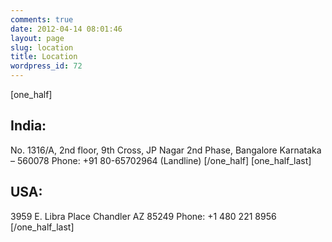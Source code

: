 ```yaml
---
comments: true
date: 2012-04-14 08:01:46
layout: page
slug: location
title: Location
wordpress_id: 72
---
```


[one_half]
  



## India:


No. 1316/A, 2nd floor,
9th Cross, JP Nagar 2nd Phase,
Bangalore
Karnataka – 560078
Phone: +91 80-65702964 (Landline)
[/one_half]
[one_half_last]


## USA:


3959 E. Libra Place
Chandler
AZ 85249
Phone: +1 480 221 8956
[/one_half_last] 
